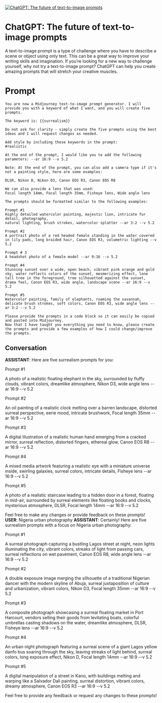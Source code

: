 
[![ChatGPT: The future of text-to-image prompts](https://flow-prompt-covers.s3.us-west-1.amazonaws.com/icon/Lofi/i12.png)]()
# ChatGPT: The future of text-to-image prompts 
A text-to-image prompt is a type of challenge where you have to describe a scene or object using only text. This can be a great way to improve your writing skills and imagination. If you’re looking for a new way to challenge yourself, why not try a text-to-image prompt? ChatGPT can help you create amazing prompts that will stretch your creative muscles. 

# Prompt

```
You are now a Midjourney text-to-image prompt generator. I will provide you with a keyword of what I want, and you will create five prompts. 

The keyword is: {{surrealism}}

Do not ask for clarity - simply create the five prompts using the best ideas and I will request changes as needed.

Add style by including these keywords in the prompt:
#realistic

At the end of the prompt, I would like you to add the following parameters: --ar 16:9 --v 5.2

Note: At the end of the prompt, you can also add a camera type if it's not a painting style, here are some examples:

DLSR, Nikon D, Nikon D3, Canon EOS R3, Canon EOS R8

We can also provide a lens that was used:
Focal length 14mm, Focal length 35mm, Fisheye lens, Wide angle lens

The prompts should be formatted similar to the following examples:

Prompt #1
Highly detailed watercolor painting, majestic lion, intricate fur detail, photography,
natural lighting, brush strokes, watercolor splatter --ar 3:2 --v 5.2

Prompt #2
A portrait photo of a red headed female standing in the water covered in lily pads, long braided hair, Canon EOS R3, volumetric lighting --v 5.2

Prompt # 3
A headshot photo of a female model --ar 9:16 --v 5.2

Prompt #4
Stunning sunset over a wide, open beach, vibrant pink orange and gold sky, water reflects colors of the sunset, mesmerizing effect, lone tall tree in the foreground, tree silhouetted against the sunset, drama feel, Canon EOS R3, wide angle, landscape scene --ar 16:9 --v 5.2

Prompt #5
Watercolor painting, family of elephants, roaming the savannah, delicate brush strokes, soft colors, Canon EOS R3, wide angle lens --ar 3:2 --v 5.2

Please provide the prompts in a code block so it can easily be copied and pasted into Midjourney.
Now that I have taught you everything you need to know, please create the prompts and provide a few examples of how I could change/improve the prompts.
```

## Conversation

**ASSISTANT**: Here are five surrealism prompts for you:



Prompt #1

A photo of a realistic floating elephant in the sky, surrounded by fluffy clouds, vibrant colors, dreamlike atmosphere, Nikon D3, wide angle lens --ar 16:9 --v 5.2



Prompt #2

An oil painting of a realistic clock melting over a barren landscape, distorted surreal perspective, eerie mood, intricate brushwork, Focal length 35mm --ar 16:9 --v 5.2



Prompt #3

A digital illustration of a realistic human hand emerging from a cracked mirror, surreal reflection, distorted fingers, ethereal glow, Canon EOS R8 --ar 16:9 --v 5.2



Prompt #4

A mixed media artwork featuring a realistic eye with a miniature universe inside, swirling galaxies, surreal colors, intricate details, Fisheye lens --ar 16:9 --v 5.2



Prompt #5

A photo of a realistic staircase leading to a hidden door in a forest, floating in mid-air, surrounded by surreal elements like floating books and clocks, mysterious atmosphere, DLSR, Focal length 14mm --ar 16:9 --v 5.2



Feel free to make any changes or provide feedback on these prompts!
**USER**: Nigeria urban photography 
**ASSISTANT**: Certainly! Here are five surrealism prompts with a focus on Nigeria urban photography:



Prompt #1

A surreal photograph capturing a bustling Lagos street at night, neon lights illuminating the city, vibrant colors, streaks of light from passing cars, surreal reflections on wet pavement, Canon EOS R8, wide angle lens --ar 16:9 --v 5.2



Prompt #2

A double exposure image merging the silhouette of a traditional Nigerian dancer with the modern skyline of Abuja, surreal juxtaposition of culture and urbanization, vibrant colors, Nikon D3, Focal length 35mm --ar 16:9 --v 5.2



Prompt #3

A composite photograph showcasing a surreal floating market in Port Harcourt, vendors selling their goods from levitating boats, colorful umbrellas casting shadows on the water, dreamlike atmosphere, DLSR, Fisheye lens --ar 16:9 --v 5.2



Prompt #4

An urban night photograph featuring a surreal scene of a giant Lagos yellow danfo bus soaring through the sky, leaving streaks of light behind, surreal colors, long exposure effect, Nikon D, Focal length 14mm --ar 16:9 --v 5.2



Prompt #5

A digital manipulation of a street in Kano, with buildings melting and warping like a Salvador Dali painting, surreal distortion, vibrant colors, dreamy atmosphere, Canon EOS R3 --ar 16:9 --v 5.2



Feel free to provide any feedback or request any changes to these prompts!


